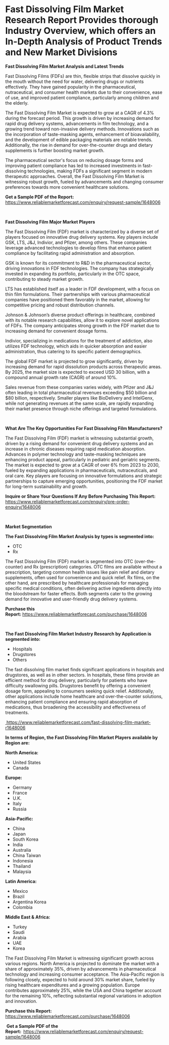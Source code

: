 <p><h1>Fast Dissolving Film Market Research Report Provides thorough Industry Overview, which offers an In-Depth Analysis of Product Trends and New Market Divisions</h1></p><p><strong>Fast Dissolving Film Market Analysis and Latest Trends</strong></p>
<p><p>Fast Dissolving Films (FDFs) are thin, flexible strips that dissolve quickly in the mouth without the need for water, delivering drugs or nutrients effectively. They have gained popularity in the pharmaceutical, nutraceutical, and consumer health markets due to their convenience, ease of use, and improved patient compliance, particularly among children and the elderly.</p><p>The Fast Dissolving Film Market is expected to grow at a CAGR of 4.3% during the forecast period. This growth is driven by increasing demand for rapid drug delivery systems, advancements in film technology, and a growing trend toward non-invasive delivery methods. Innovations such as the incorporation of taste-masking agents, enhancement of bioavailability, and the development of edible packaging materials are notable trends. Additionally, the rise in demand for over-the-counter drugs and dietary supplements is further boosting market growth. </p><p>The pharmaceutical sector's focus on reducing dosage forms and improving patient compliance has led to increased investments in fast-dissolving technologies, making FDFs a significant segment in modern therapeutic approaches. Overall, the Fast Dissolving Film Market is witnessing robust growth, fueled by advancements and changing consumer preferences towards more convenient healthcare solutions.</p></p>
<p><strong>Get a Sample PDF of the Report:&nbsp;</strong> <a href="https://www.reliablemarketforecast.com/enquiry/request-sample/1648006?utm_campaign=3189&utm_medium=2&utm_source=Github&utm_content=ia&utm_term=19042025&utm_id=fast-dissolving-film">https://www.reliablemarketforecast.com/enquiry/request-sample/1648006</a></p>
<p>&nbsp;</p>
<p><strong>Fast Dissolving Film Major Market Players</strong></p>
<p><p>The Fast Dissolving Film (FDF) market is characterized by a diverse set of players focused on innovative drug delivery systems. Key players include GSK, LTS, J&J, Indivior, and Pfizer, among others. These companies leverage advanced technologies to develop films that enhance patient compliance by facilitating rapid administration and absorption.</p><p>GSK is known for its commitment to R&D in the pharmaceutical sector, driving innovations in FDF technologies. The company has strategically invested in expanding its portfolio, particularly in the OTC space, contributing to steady market growth.</p><p>LTS has established itself as a leader in FDF development, with a focus on thin film formulations. Their partnerships with various pharmaceutical companies have positioned them favorably in the market, allowing for competitive pricing and robust distribution channels.</p><p>Johnson & Johnson’s diverse product offerings in healthcare, combined with its notable research capabilities, allow it to explore novel applications of FDFs. The company anticipates strong growth in the FDF market due to increasing demand for convenient dosage forms.</p><p>Indivior, specializing in medications for the treatment of addiction, also utilizes FDF technology, which aids in quicker absorption and easier administration, thus catering to its specific patient demographics.</p><p>The global FDF market is projected to grow significantly, driven by increasing demand for rapid dissolution products across therapeutic areas. By 2025, the market size is expected to exceed USD 30 billion, with a compound annual growth rate (CAGR) of around 10%.</p><p>Sales revenue from these companies varies widely, with Pfizer and J&J often leading in total pharmaceutical revenues exceeding $50 billion and $80 billion, respectively. Smaller players like BioDelivery and IntelGenx, while not generating revenues at the same scale, are rapidly expanding their market presence through niche offerings and targeted formulations.</p></p>
<p>&nbsp;</p>
<p><strong>What Are The Key Opportunities For Fast Dissolving Film Manufacturers?</strong></p>
<p><p>The Fast Dissolving Film (FDF) market is witnessing substantial growth, driven by a rising demand for convenient drug delivery systems and an increase in chronic diseases requiring rapid medication absorption. Advances in polymer technology and taste-masking techniques are enhancing product appeal, particularly in pediatric and geriatric segments. The market is expected to grow at a CAGR of over 6% from 2023 to 2030, fueled by expanding applications in pharmaceuticals, nutraceuticals, and oral care. Key players are focusing on innovative formulations and strategic partnerships to capture emerging opportunities, positioning the FDF market for long-term sustainability and growth.</p></p>
<p><strong>Inquire or Share Your Questions If Any Before Purchasing This Report:</strong> <a href="https://www.reliablemarketforecast.com/enquiry/pre-order-enquiry/1648006?utm_campaign=3189&utm_medium=2&utm_source=Github&utm_content=ia&utm_term=19042025&utm_id=fast-dissolving-film">https://www.reliablemarketforecast.com/enquiry/pre-order-enquiry/1648006</a></p>
<p>&nbsp;</p>
<p><strong>Market Segmentation</strong></p>
<p><strong>The Fast Dissolving Film Market Analysis by types is segmented into:</strong></p>
<p><ul><li>OTC</li><li>Rx</li></ul></p>
<p><p>The Fast Dissolving Film (FDF) market is segmented into OTC (over-the-counter) and Rx (prescription) categories. OTC films are available without a prescription, targeting common health issues like pain relief and dietary supplements, often used for convenience and quick relief. Rx films, on the other hand, are prescribed by healthcare professionals for managing specific medical conditions, often delivering active ingredients directly into the bloodstream for faster effects. Both segments cater to the growing demand for innovative and user-friendly drug delivery systems.</p></p>
<p><strong>Purchase this Report:&nbsp;</strong><a href="https://www.reliablemarketforecast.com/purchase/1648006?utm_campaign=3189&utm_medium=2&utm_source=Github&utm_content=ia&utm_term=19042025&utm_id=fast-dissolving-film">https://www.reliablemarketforecast.com/purchase/1648006</a></p>
<p>&nbsp;</p>
<p><strong>The Fast Dissolving Film Market Industry Research by Application is segmented into:</strong></p>
<p><ul><li>Hospitals</li><li>Drugstores</li><li>Others</li></ul></p>
<p><p>The fast dissolving film market finds significant applications in hospitals and drugstores, as well as in other sectors. In hospitals, these films provide an efficient method for drug delivery, particularly for patients who have difficulty swallowing pills. Drugstores benefit by offering a convenient dosage form, appealing to consumers seeking quick relief. Additionally, other applications include home healthcare and over-the-counter solutions, enhancing patient compliance and ensuring rapid absorption of medications, thus broadening the accessibility and effectiveness of treatments.</p></p>
<p><a href="https://www.reliablemarketforecast.com/fast-dissolving-film-market-r1648006?utm_campaign=3189&utm_medium=2&utm_source=Github&utm_content=ia&utm_term=19042025&utm_id=fast-dissolving-film">&nbsp;https://www.reliablemarketforecast.com/fast-dissolving-film-market-r1648006</a></p>
<p><strong>In terms of Region, the Fast Dissolving Film Market Players available by Region are:</strong></p>
<p>
    <p> <strong> North America: </strong>
        <ul>
            <li>United States</li>
            <li>Canada</li>
        </ul>
        </p> 
    <p> <strong> Europe: </strong>
        <ul>
            <li>Germany</li>
            <li>France</li>
            <li>U.K.</li>
            <li>Italy</li>
            <li>Russia</li>
        </ul>
        </p> 
    <p> <strong> Asia-Pacific: </strong>
        <ul>
            <li>China</li>
            <li>Japan</li>
            <li>South Korea</li>
            <li>India</li>
            <li>Australia</li>
            <li>China Taiwan</li>
            <li>Indonesia</li>
            <li>Thailand</li>
            <li>Malaysia</li>
        </ul>
        </p> 
    <p> <strong> Latin America: </strong>
        <ul>
            <li>Mexico</li>
            <li>Brazil</li>
            <li>Argentina Korea</li>
            <li>Colombia</li>
        </ul>
        </p> 
    <p> <strong> Middle East & Africa: </strong>
        <ul>
            <li>Turkey</li>
            <li>Saudi</li>
            <li>Arabia</li>
            <li>UAE</li>
            <li>Korea</li>
        </ul>
    </p>
    </p>
<p><p>The Fast Dissolving Film Market is witnessing significant growth across various regions. North America is projected to dominate the market with a share of approximately 35%, driven by advancements in pharmaceutical technology and increasing consumer acceptance. The Asia-Pacific region is following closely, expected to hold around 30% market share, fueled by rising healthcare expenditures and a growing population. Europe contributes approximately 25%, while the USA and China together account for the remaining 10%, reflecting substantial regional variations in adoption and innovation.</p></p>
<p><strong>Purchase this Report: </strong><a href="https://www.reliablemarketforecast.com/purchase/1648006?utm_campaign=3189&utm_medium=2&utm_source=Github&utm_content=ia&utm_term=19042025&utm_id=fast-dissolving-film">https://www.reliablemarketforecast.com/purchase/1648006</a></p>
<p>&nbsp;<strong>Get a Sample PDF of the Report:&nbsp;&nbsp;</strong><a href="https://www.reliablemarketforecast.com/enquiry/request-sample/1648006?utm_campaign=3189&utm_medium=2&utm_source=Github&utm_content=ia&utm_term=19042025&utm_id=fast-dissolving-film">https://www.reliablemarketforecast.com/enquiry/request-sample/1648006</a></p>
<p><strong></strong></p>
<p><p></p><p></p><p></p></p>